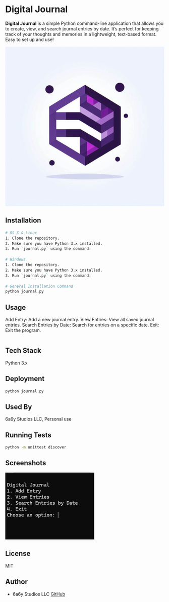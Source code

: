 # Digital Journal

**Digital Journal** is a simple Python command-line application that allows you to create, view, and search journal entries by date. It’s perfect for keeping track of your thoughts and memories in a lightweight, text-based format. Easy to set up and use!

![Header Image](logo.jpg)



## Installation

```bash
# OS X & Linux
1. Clone the repository.
2. Make sure you have Python 3.x installed.
3. Run `journal.py` using the command:

# Windows
1. Clone the repository.
2. Make sure you have Python 3.x installed.
3. Run `journal.py` using the command:

# General Installation Command
python journal.py
```

## Usage

Add Entry: Add a new journal entry.
View Entries: View all saved journal entries.
Search Entries by Date: Search for entries on a specific date.
Exit: Exit the program.

```javascript

```

## Tech Stack
Python 3.x

## Deployment
```bash
python journal.py
```

## Used By
6a6y Studios LLC, Personal use

## Running Tests
```bash
python -m unittest discover
```

## Screenshots
![Screenshot](example.png)

## License
MIT

## Author
- 6a6y Studios LLC [GitHub](https://github.com/6a6yStudios)